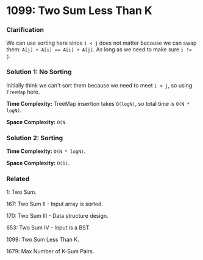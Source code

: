# 1099: Two Sum Less Than K
### Clarification
We can use sorting here since `i < j` does not matter because we can swap them: `A[j] + A[i] == A[i] + A[j]`. As long as we need to make sure `i != j`.

### Solution 1: No Sorting
Initially think we can't sort them because we need to meet `i < j`, so using `TreeMap` here.

**Time Complexity:** TreeMap insertion takes `O(logN)`, so total time is `O(N * logN)`.

**Space Complexity:** `O(N`.

### Solution 2: Sorting
**Time Complexity:** `O(N * logN)`.

**Space Complexity:** `O(1)`.

### Related
1: Two Sum.

167: Two Sum II - Input array is sorted.

170: Two Sum III - Data structure design.

653: Two Sum IV - Input is a BST.

1099: Two Sum Less Than K.

1679: Max Number of K-Sum Pairs.